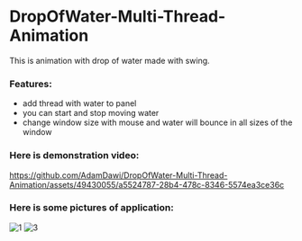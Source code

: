 # DropOfWater-Multi-Thread-Animation

This is animation with drop of water made with swing.
### Features:
- add thread with water to panel
- you can start and stop moving water
- change window size with mouse and water will bounce in all sizes of the window

### Here is demonstration video:

https://github.com/AdamDawi/DropOfWater-Multi-Thread-Animation/assets/49430055/a5524787-28b4-478c-8346-5574ea3ce36c

### Here is some pictures of application:
![1](https://github.com/AdamDawi/DropOfWater-Multi-Thread-Animation/assets/49430055/d64a39f0-de82-4683-81ce-cb3e68075ab0)
![3](https://github.com/AdamDawi/DropOfWater-Multi-Thread-Animation/assets/49430055/549aeef5-ab48-4c1a-b837-bba7b2f06cf4)

